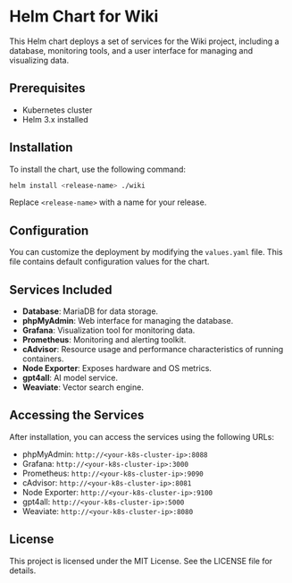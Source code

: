 # Helm Chart for Wiki

This Helm chart deploys a set of services for the Wiki project, including a database, monitoring tools, and a user interface for managing and visualizing data.

## Prerequisites

- Kubernetes cluster
- Helm 3.x installed

## Installation

To install the chart, use the following command:

```bash
helm install <release-name> ./wiki
```

Replace `<release-name>` with a name for your release.

## Configuration

You can customize the deployment by modifying the `values.yaml` file. This file contains default configuration values for the chart.

## Services Included

- **Database**: MariaDB for data storage.
- **phpMyAdmin**: Web interface for managing the database.
- **Grafana**: Visualization tool for monitoring data.
- **Prometheus**: Monitoring and alerting toolkit.
- **cAdvisor**: Resource usage and performance characteristics of running containers.
- **Node Exporter**: Exposes hardware and OS metrics.
- **gpt4all**: AI model service.
- **Weaviate**: Vector search engine.

## Accessing the Services

After installation, you can access the services using the following URLs:

- phpMyAdmin: `http://<your-k8s-cluster-ip>:8088`
- Grafana: `http://<your-k8s-cluster-ip>:3000`
- Prometheus: `http://<your-k8s-cluster-ip>:9090`
- cAdvisor: `http://<your-k8s-cluster-ip>:8081`
- Node Exporter: `http://<your-k8s-cluster-ip>:9100`
- gpt4all: `http://<your-k8s-cluster-ip>:5000`
- Weaviate: `http://<your-k8s-cluster-ip>:8080`

## License

This project is licensed under the MIT License. See the LICENSE file for details.